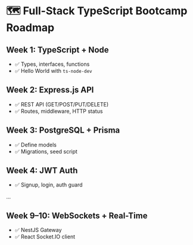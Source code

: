 # 🗺️ Full-Stack TypeScript Bootcamp Roadmap

## Week 1: TypeScript + Node
- ✅ Types, interfaces, functions
- ✅ Hello World with `ts-node-dev`

## Week 2: Express.js API
- ✅ REST API (GET/POST/PUT/DELETE)
- ✅ Routes, middleware, HTTP status

## Week 3: PostgreSQL + Prisma
- ✅ Define models
- ✅ Migrations, seed script

## Week 4: JWT Auth
- ✅ Signup, login, auth guard

...

## Week 9–10: WebSockets + Real-Time
- ✅ NestJS Gateway
- ✅ React Socket.IO client
